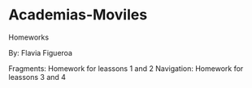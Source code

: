 # Academias-Moviles
Homeworks

By: Flavia Figueroa

Fragments: Homework for leassons 1 and 2
Navigation: Homework for leassons 3 and 4
